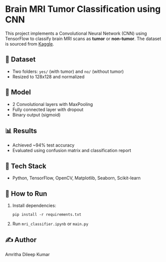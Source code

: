 # Brain MRI Tumor Classification using CNN

This project implements a Convolutional Neural Network (CNN) using TensorFlow to classify brain MRI scans as **tumor** or **non-tumor**. The dataset is sourced from [Kaggle](https://www.kaggle.com/datasets/navoneel/brain-mri-images-for-brain-tumor-detection).

## 📁 Dataset
- Two folders: `yes/` (with tumor) and `no/` (without tumor)
- Resized to 128x128 and normalized

## 🧠 Model
- 2 Convolutional layers with MaxPooling
- Fully connected layer with dropout
- Binary output (sigmoid)

## 📊 Results
- Achieved ~94% test accuracy
- Evaluated using confusion matrix and classification report

## 🔧 Tech Stack
- Python, TensorFlow, OpenCV, Matplotlib, Seaborn, Scikit-learn

## 📌 How to Run
1. Install dependencies:
    ```
    pip install -r requirements.txt
    ```
2. Run `mri_classifier.ipynb` or `main.py`

## ✍️ Author
Amritha Dileep Kumar
